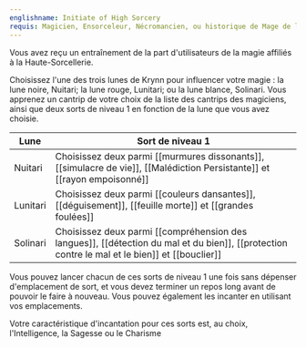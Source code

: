 ```yaml
---
englishname: Initiate of High Sorcery
requis: Magicien, Ensorceleur, Nécromancien, ou historique de Mage de la Haute-Sorcellerie
---
```

Vous avez reçu un entraînement de la part d'utilisateurs de la magie affiliés à la Haute-Sorcellerie.

Choisissez l'une des trois lunes de Krynn pour influencer votre magie : la lune noire, Nuitari; la lune rouge, Lunitari; ou la lune blance, Solinari. Vous apprenez un cantrip de votre choix de la liste des cantrips des magiciens, ainsi que deux sorts de niveau 1 en fonction de la lune que vous avez choisie.

| Lune | Sort de niveau 1 |
|------|------------------|
| Nuitari | Choisissez deux parmi [[murmures dissonants]], [[simulacre de vie]], [[Malédiction Persistante]] et [[rayon empoisonné]] |
| Lunitari | Choisissez deux parmi [[couleurs dansantes]], [[déguisement]], [[feuille morte]] et [[grandes foulées]] |
| Solinari | Choisissez deux parmi [[compréhension des langues]], [[détection du mal et du bien]], [[protection contre le mal et le bien]] et [[bouclier]] |

Vous pouvez lancer chacun de ces sorts de niveau 1 une fois sans dépenser d'emplacement de sort, et vous devez terminer un repos long avant de pouvoir le faire à nouveau. Vous pouvez également les incanter en utilisant vos emplacements.

Votre caractéristique d'incantation pour ces sorts est, au choix, l'Intelligence, la Sagesse ou le Charisme
